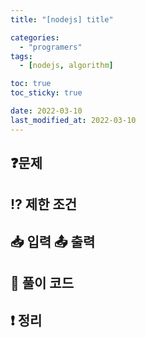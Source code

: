 ```yaml
---
title: "[nodejs] title"

categories:
  - "programers"
tags:
  - [nodejs, algorithm]

toc: true
toc_sticky: true

date: 2022-03-10
last_modified_at: 2022-03-10
---
```


## ❓문제

## ⁉️ 제한 조건

## 📥 입력 📤 출력

## 📝 풀이 코드

## ❗️ 정리
